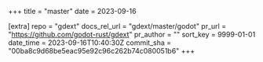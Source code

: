 +++
title = "master"
date = 2023-09-16

[extra]
repo = "gdext"
docs_rel_url = "gdext/master/godot"
pr_url = "https://github.com/godot-rust/gdext"
pr_author = ""
sort_key = 9999-01-01
date_time = 2023-09-16T10:40:30Z
commit_sha = "00ba8c9d68be5eac95e92c96c262b74c080051b6"
+++


